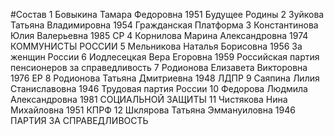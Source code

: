 #Состав
1 Бовыкина Тамара Федоровна 1951 Будущее Родины
2 Зуйкова Татьяна Владимировна 1954 Гражданская Платформа
3 Константинова Юлия Валерьевна 1985 СР
4 Корнилова Марина Александровна 1974 КОММУНИСТЫ РОССИИ
5 Мельникова Наталья Борисовна 1956 За женщин России
6 Иодлесецкая Вера Егоровна 1959 Российская партия пенсионеров за справедливость
7 Родионова Елизавета Викторовна 1976 ЕР
8 Родионова Татьяна Дмитриевна 1948 ЛДПР
9 Саяпина Лилия Станиславовна 1946 Трудовая партия России
10 Федорова Людмила Александровна 1981 СОЦИАЛЬНОЙ ЗАЩИТЫ
11 Чистякова Нина Михайловна 1951 КПРФ
12 Шклярова Татьяна Эммануиловна 1946 ПАРТИЯ ЗА СПРАВЕДЛИВОСТЬ
